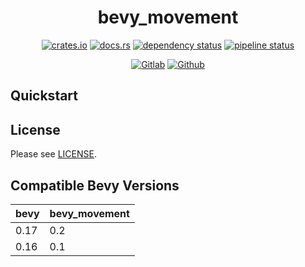 <div align="center">

bevy_movement
==============

[![crates.io](https://img.shields.io/crates/v/bevy_movement)](https://crates.io/crates/bevy_movement)
[![docs.rs](https://docs.rs/bevy_movement/badge.svg)](https://docs.rs/bevy_movement)
[![dependency status](https://deps.rs/repo/gitlab/kimtinh/bevy_movement/status.svg)](https://deps.rs/repo/gitlab/kimtinh/bevy_movement)
[![pipeline status](https://gitlab.com/kimtinh/bevy_movement/badges/master/pipeline.svg)](https://gitlab.com/kimtinh/bevy_movement/-/commits/master)

[![Gitlab](https://img.shields.io/badge/gitlab-%23181717.svg?style=for-the-badge&logo=gitlab&logoColor=white)](https://gitlab.com/kimtinh/bevy_movement)
[![Github](https://img.shields.io/badge/github-%23121011.svg?style=for-the-badge&logo=github&logoColor=white)](https://github.com/dothanhtrung/bevy_movement)

</div>


Quickstart
----------


License
-------

Please see [LICENSE](./LICENSE).


Compatible Bevy Versions
------------------------

| bevy | bevy_movement |
|------|---------------|
| 0.17 | 0.2           |
| 0.16 | 0.1           |
